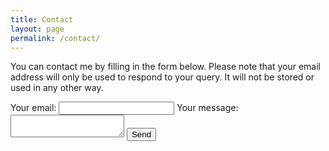 ```yaml
---
title: Contact
layout: page
permalink: /contact/
---
```

You can contact me by filling in the form below. Please note that your email address will only be used to respond to your query. It will not be stored or used in any other way.

<form
  action="https://formspree.io/f/mzbwgqag"
  method="POST"
>
  <label>
    Your email:
    <input type="email" name="email">
  </label>
  <label>
    Your message:
    <textarea name="message"></textarea>
  </label>
  <!-- your other form fields go here -->
  <button type="submit">Send</button>
</form>
